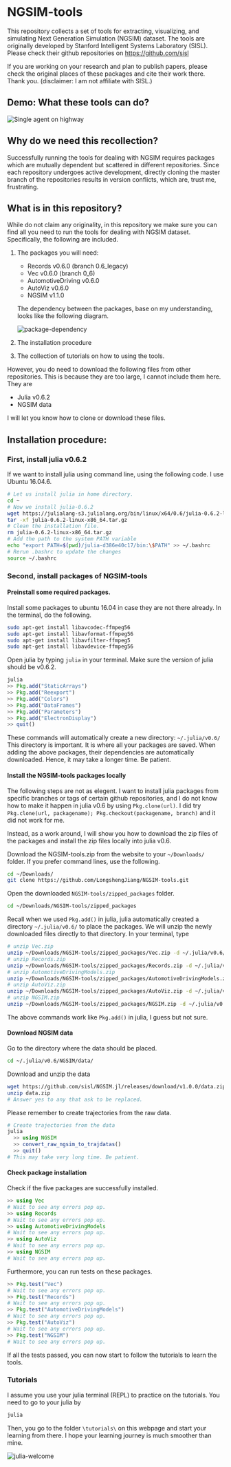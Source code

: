 # NGSIM-tools
This repository collects a set of tools for extracting, visualizing, and simulating Next Generation Simulation (NGSIM) dataset. The tools are originally developed by Stanford Intelligent Systems Laboratory (SISL).  
Please check their github repositories on https://github.com/sisl

If you are working on your research and plan to publish papers, please check the original places of these packages and cite their work there. Thank you. (disclaimer: I am not affiliate with SISL.)


## Demo: What these tools can do?
![Single agent on highway](media/single_agent_gail.gif)

## Why do we need this recollection?
Successfully running the tools for dealing with NGSIM requires packages which are mutually dependent but scattered in different repositories. Since each repository undergoes active development, directly cloning the master branch of the repositories results in version conflicts, which are, trust me, frustrating.

## What is in this repository?
While do not claim any originality, in this repository we make sure you can find all you need to run the tools for dealing with NGSIM dataset. Specifically, the following are included.
1. The packages you will need:
    - Records v0.6.0 (branch 0.6_legacy)
    - Vec v0.6.0 (branch 0_6)
    - AutomotiveDriving v0.6.0
    - AutoViz v0.6.0
    - NGSIM v1.1.0
    
    The dependency between the packages, base on my understanding, looks like the following diagram. 
    
      ![package-dependency](media/package_dependency.svg)
      
2. The installation procedure

3. The collection of tutorials on how to using the tools.

However, you do need to download the following files from other repositories. This is because they are too large, I cannot include them here. They are
- Julia v0.6.2
- NGSIM data

I will let you know how to clone or download these files.

## Installation procedure:

### First, install julia v0.6.2
If we want to install julia using command line, using the following code. I use Ubuntu 16.04.6. 
```bash
# Let us install julia in home directory.
cd ~
# Now we install julia-0.6.2
wget https://julialang-s3.julialang.org/bin/linux/x64/0.6/julia-0.6.2-linux-x86_64.tar.gz
tar -xf julia-0.6.2-linux-x86_64.tar.gz
# Clean the installation file.
rm julia-0.6.2-linux-x86_64.tar.gz
# Add the path to the system PATH variable
echo "export PATH=$(pwd)/julia-d386e40c17/bin:\$PATH" >> ~/.bashrc
# Rerun .bashrc to update the changes
source ~/.bashrc
```
### Second, install packages of NGSIM-tools
#### Preinstall some required packages.
Install some packages to ubuntu 16.04 in case they are not there already. In the terminal, do the following.
```bash
sudo apt-get install libavcodec-ffmpeg56
sudo apt-get install libavformat-ffmpeg56
sudo apt-get install libavfilter-ffmpeg5
sudo apt-get install libavdevice-ffmpeg56
```
Open julia by typing `julia` in your terminal. Make sure the version of julia should be v0.6.2.
```julia
julia
>> Pkg.add("StaticArrays")
>> Pkg.add("Reexport")
>> Pkg.add("Colors")
>> Pkg.add("DataFrames")
>> Pkg.add("Parameters")
>> Pkg.add("ElectronDisplay")
>> quit()
```
These commands will automatically create a new directory: `~/.julia/v0.6/` This directory is important. It is where all your packages are saved. 
When adding the above packages, their dependencies are automatically downloaded. Hence, it may take a longer time. Be patient. 

#### Install the NGSIM-tools packages locally
The following steps are not as elegent. I want to install julia packages from specific branches or tags of certain github repositories, and I do not know how to make it happen in julia v0.6 by using `Pkg.clone(url)`. I did try `Pkg.clone(url, packagename); Pkg.checkout(packagename, branch)` and it did not work for me. 

Instead, as a work around, I will show you how to download the zip files of the packages and install the zip files locally into julia v0.6. 

Download the NGSIM-tools.zip from the website to your `~/Downloads/` folder. If you prefer command lines, use the following.
```bash
cd ~/Downloads/
git clone https://github.com/LongshengJiang/NGSIM-tools.git
```
Open the downloaded `NGSIM-tools/zipped_packages` folder.
```bash
cd ~/Downloads/NGSIM-tools/zipped_packages
```
Recall when we used `Pkg.add()` in julia, julia automatically created a directory `~/.julia/v0.6/` to place the packages. We will unzip the newly downloaded files directly to that directory. In your terminal, type
```bash
# unzip Vec.zip
unzip ~/Downloads/NGSIM-tools/zipped_packages/Vec.zip -d ~/.julia/v0.6/
# unzip Records.zip
unzip ~/Downloads/NGSIM-tools/zipped_packages/Records.zip -d ~/.julia/v0.6/
# unzip AutomotiveDrivingModels.zip
unzip ~/Downloads/NGSIM-tools/zipped_packages/AutomotiveDrivingModels.zip -d ~/.julia/v0.6/
# unzip AutoViz.zip
unzip ~/Downloads/NGSIM-tools/zipped_packages/AutoViz.zip -d ~/.julia/v0.6/
# unzip NGSIM.zip
unzip ~/Downloads/NGSIM-tools/zipped_packages/NGSIM.zip -d ~/.julia/v0.6/
```
The above commands work like `Pkg.add()` in julia, I guess but not sure. 

#### Download NGSIM data
Go to the directory where the data should be placed.
```bash
cd ~/.julia/v0.6/NGSIM/data/
```
Download and unzip the data
```bash
wget https://github.com/sisl/NGSIM.jl/releases/download/v1.0.0/data.zip
unzip data.zip
# Answer yes to any that ask to be replaced.
```
Please remember to create trajectories from the raw data.
```julia
# Create trajectories from the data
julia
  >> using NGSIM
  >> convert_raw_ngsim_to_trajdatas()
  >> quit()
# This may take very long time. Be patient.  
```

#### Check package installation
Check if the five packages are successfully installed.
```julia
>> using Vec
# Wait to see any errors pop up. 
>> using Records
# Wait to see any errors pop up.
>> using AutomotiveDrivingModels
# Wait to see any errors pop up.
>> using AutoViz
# Wait to see any errors pop up.
>> using NGSIM
# Wait to see any errors pop up.
```
Furthermore, you can run tests on these packages.
```julia
>> Pkg.test("Vec")
# Wait to see any errors pop up. 
>> Pkg.test("Records")
# Wait to see any errors pop up. 
>> Pkg.test("AutomotiveDrivingModels")
# Wait to see any errors pop up. 
>> Pkg.test("AutoViz")
# Wait to see any errors pop up. 
>> Pkg.test("NGSIM")
# Wait to see any errors pop up. 
```
If all the tests passed, you can now start to follow the tutorials to learn the tools. 

### Tutorials
I assume you use your julia terminal (REPL) to practice on the tutorials. You need to go to your julia by
```bash
julia
```
Then, you go to the folder `\tutorials\` on this webpage and start your learning from there. I hope your learning journey is much smoother than mine. 

![julia-welcome](media/julia_welcome.png)
